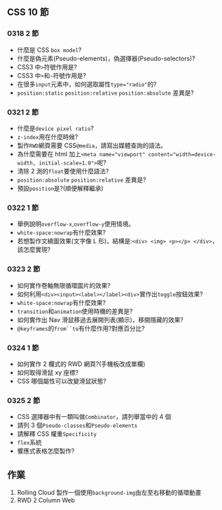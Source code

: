 ## CSS 10 節

### 0318 2 節

- 什麼是 CSS `box model`?
- 什麼是偽元素(Pseudo-elements)，偽選擇器(Pseudo-selectors)?
- CSS3 中`>`符號作用是?
- CSS3 中`+`和`~`符號作用是?
- 在很多`input`元素中，如何選取屬性`type="radio"`的?
- `position:static` `position:relative` `position:absolute` 差異是?

### 0321 2 節

- 什麼是`device pixel ratio`?
- `z-index`用在什麼時候?
- 製作`RWD`網頁需要 CSS`@media`，請寫出媒體查詢的語法。
- 為什麼需要在 html 加上`<meta name="viewport" content="width=device-width, initial-scale=1.0">`呢?
- 清除 2 測的`float`要使用什麼語法?
- `position:absolute` `position:relative` 差異是?
- 預設`position`是?(順便解釋繼承)

### 0322 1 節

- 舉例說明`overflow-x`,`overflow-y`使用情境。
- `white-space:nowrap`有什麼效果?
- 若想製作文繞圖效果(文字像 L 形)，結構是:`<div> <img> <p></p> </div>`，該怎麼實現?

### 0323 2 節

- 如何實作卷軸無限循環圖片的效果?
- 如何利用`<div><input><label></label><div>`實作出`toggle`按鈕效果?
- `white-space:nowrap`有什麼效果?
- `transition`和`animation`使用時機的差異是?
- 如何實作出 Nav 滑鼠移過去展開列表(顯示)，移開隱藏的效果?
- `@keyframes`的` from``to `有什麼作用?對應百分比?

### 0324 1 節

- 如何實作 2 欄式的 RWD 網頁?(手機板改成單欄)
- 如何取得滑鼠 xy 座標?
- CSS 哪個屬性可以改變滑鼠狀態?

### 0325 2 節

- CSS 選擇器中有一類叫做`Combinator`，請列舉當中的 4 個
- 請列 3 個`Pseudo-classes`和`Pseudo-elements`
- 請解釋 CSS 權重`Specificity`
- `flex`系統
- 響應式表格怎麼製作?

## 作業

1. Rolling Cloud 製作一個使用`background-img`由左至右移動的循環動畫
2. RWD 2 Column Web
